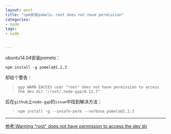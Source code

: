 ```yaml
---
layout: post
title: "npm安装pomelo，root does not have permission"
categories:
- node
tags:
- node


---
```

ubuntu14.04安装pomelo：

`npm install -g pomelo@1.2.3`

却给个警告：

> `gyp WARN EACCES user "root" does not have permission to access the dev dir "/root/.node-gyp/0.12.7"`

后在`github`上`node-gyp`的`issue`中找到解决方法：

> `npm install -g --unsafe-perm --verbose pomelo@1.2.3`

---

[参考:Warning "root" does not have permission to access the dev dir][1]

[1]:https://github.com/nodejs/node-gyp/issues/454